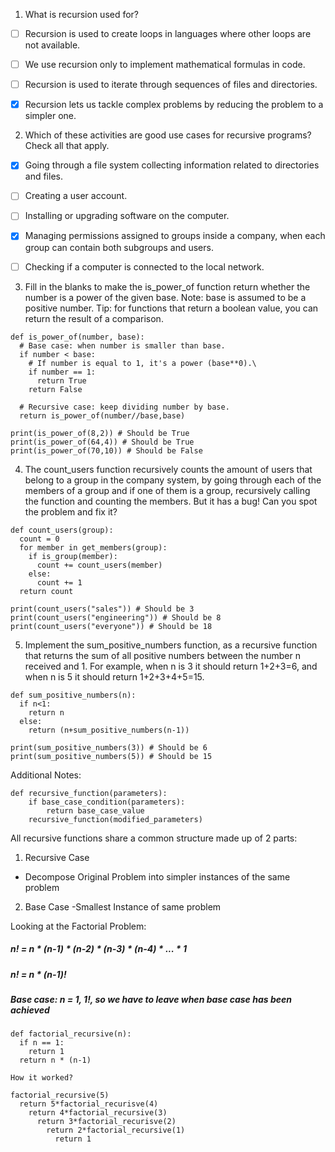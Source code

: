 1. What is recursion used for?

- [ ] Recursion is used to create loops in languages where other loops are not available.

- [ ] We use recursion only to implement mathematical formulas in code.

- [ ] Recursion is used to iterate through sequences of files and directories.

- [x] Recursion lets us tackle complex problems by reducing the problem to a simpler one.


2. Which of these activities are good use cases for recursive programs? Check all that apply.

- [x] Going through a file system collecting information related to directories and files.

- [ ] Creating a user account.

- [ ] Installing or upgrading software on the computer.

- [x] Managing permissions assigned to groups inside a company, when each group can contain both subgroups and users.

- [ ] Checking if a computer is connected to the local network.


3. Fill in the blanks to make the is_power_of function return whether the number is a power of the given base. Note: base is assumed to be a positive number. Tip: for functions that return a boolean value, you can return the result of a comparison.
```
def is_power_of(number, base):
  # Base case: when number is smaller than base.
  if number < base:
    # If number is equal to 1, it's a power (base**0).\
    if number == 1:
      return True
    return False

  # Recursive case: keep dividing number by base.
  return is_power_of(number//base,base)

print(is_power_of(8,2)) # Should be True
print(is_power_of(64,4)) # Should be True
print(is_power_of(70,10)) # Should be False
```

4. The count_users function recursively counts the amount of users that belong to a group in the company system, by going through each of the members of a group and if one of them is a group, recursively calling the function and counting the members. But it has a bug! Can you spot the problem and fix it?
```
def count_users(group):
  count = 0
  for member in get_members(group):
    if is_group(member):
      count += count_users(member)
    else:
      count += 1
  return count

print(count_users("sales")) # Should be 3
print(count_users("engineering")) # Should be 8
print(count_users("everyone")) # Should be 18
```

5. Implement the sum_positive_numbers function, as a recursive function that returns the sum of all positive numbers between the number n received and 1. For example, when n is 3 it should return 1+2+3=6, and when n is 5 it should return 1+2+3+4+5=15.
```
def sum_positive_numbers(n):
  if n<1:
    return n
  else:
    return (n+sum_positive_numbers(n-1))

print(sum_positive_numbers(3)) # Should be 6
print(sum_positive_numbers(5)) # Should be 15
```


Additional Notes:
```
def recursive_function(parameters):
    if base_case_condition(parameters):
        return base_case_value
    recursive_function(modified_parameters)
```

All recursive functions share a common structure made up of 2 parts:
1. Recursive Case
- Decompose Original Problem into simpler instances of the same problem
2. Base Case
-Smallest Instance of same problem

Looking at the Factorial Problem:
##### n! = n * (n-1) * (n-2) * (n-3) * (n-4) * ... * 1
##### n! = n * (n-1)!
##### Base case: n = 1, 1!, so we have to leave when base case has been achieved
```
def factorial_recursive(n):
  if n == 1:
    return 1
  return n * (n-1) 
```
```
How it worked?

factorial_recursive(5)
  return 5*factorial_recurisve(4)
    return 4*factorial_recursive(3)
      return 3*factorial_recurisve(2)
        return 2*factorial_recursive(1)
          return 1
 ```
